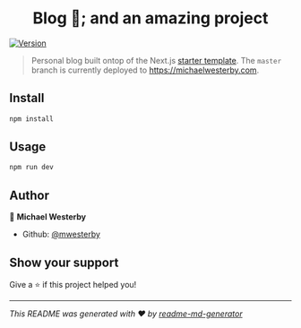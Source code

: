 <h1 align="center">Blog 👋; and an amazing project</h1>
<p>
  <a href="https://www.npmjs.com/package/Blog" target="_blank">
    <img alt="Version" src="https://img.shields.io/npm/v/Blog.svg">
  </a>
</p>

> Personal blog built ontop of the Next.js [starter template](https://nextjs.org/learn). The `master` branch is currently deployed to https://michaelwesterby.com.

## Install

```sh
npm install
```

## Usage

```sh
npm run dev
```

## Author

👤 **Michael Westerby**

* Github: [@mwesterby](https://github.com/mwesterby)

## Show your support

Give a ⭐️ if this project helped you!

***
_This README was generated with ❤️ by [readme-md-generator](https://github.com/kefranabg/readme-md-generator)_
